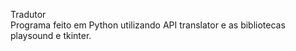 Tradutor<br>
Programa feito em Python utilizando API translator e as bibliotecas playsound e tkinter. 
